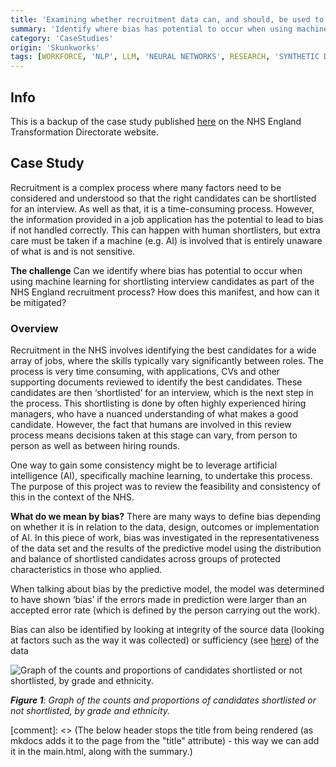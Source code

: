 ```yaml
---
title: 'Examining whether recruitment data can, and should, be used to train AI models for shortlisting interview candidates'
summary: 'Identify where bias has potential to occur when using machine learning for shortlisting interview candidates and mitigate it'
category: 'CaseStudies'
origin: 'Skunkworks'
tags: [WORKFORCE, 'NLP', LLM, 'NEURAL NETWORKS', RESEARCH, 'SYNTHETIC DATA', STRUCTURED DATA, PYTHON, COMPLETE ]
---
```


## Info

This is a backup of the case study published [here](https://digital.nhs.uk/services/ai-knowledge-repository/case-studies/examining-whether-recruitment-data-can-and-should-be-used-to-train-ai-models-for-shortlisting-interview-candidates) on the NHS England Transformation Directorate website.

## Case Study

Recruitment is a complex process where many factors need to be considered and understood so that the right candidates can be shortlisted for an interview. As well as that, it is a time-consuming process. However, the information provided in a job application has the potential to lead to bias if not handled correctly. This can happen with human shortlisters, but extra care must be taken if a machine (e.g. AI) is involved that is entirely unaware of what is and is not sensitive.

**The challenge**
Can we identify where bias has potential to occur when using machine learning for shortlisting interview candidates as part of the NHS England recruitment process? How does this manifest, and how can it be mitigated?

### Overview

Recruitment in the NHS involves identifying the best candidates for a wide array of jobs, where the skills typically vary significantly between roles. The process is very time consuming, with applications, CVs and other supporting documents reviewed to identify the best candidates. These candidates are then ‘shortlisted’ for an interview, which is the next step in the process. This shortlisting is done by often highly experienced hiring managers, who have a nuanced understanding of what makes a good candidate. However, the fact that humans are involved in this review process means decisions taken at this stage can vary, from person to person as well as between hiring rounds.

One way to gain some consistency might be to leverage artificial intelligence (AI), specifically machine learning, to undertake this process. The purpose of this project was to review the feasibility and consistency of this in the context of the NHS.

**What do we mean by bias?**
There are many ways to define bias depending on whether it is in relation to the data, design, outcomes or implementation of AI. In this piece of work, bias was investigated in the representativeness of the data set and the results of the predictive model using the distribution and balance of shortlisted candidates across groups of protected characteristics in those who applied.

When talking about bias by the predictive model, the model was determined to have shown ‘bias’ if the errors made in prediction were larger than an accepted error rate (which is defined by the person carrying out the work).

Bias can also be identified by looking at integrity of the source data (looking at factors such as the way it was collected) or sufficiency (see [here](https://en.wikipedia.org/wiki/Fairness_(machine_learning)#:~:text=of%20a%20model.%22-,Sufficiency,-%5Bedit%5D)) of the data

![Graph of the counts and proportions of candidates shortlisted or not shortlisted, by grade and ethnicity.](../images/Recruitment_graph.width-800.png)

***Figure 1**: Graph of the counts and proportions of candidates shortlisted or not shortlisted, by grade and ethnicity.*

[comment]: <> (The below header stops the title from being rendered (as mkdocs adds it to the page from the "title" attribute) - this way we can add it in the main.html, along with the summary.)
#
